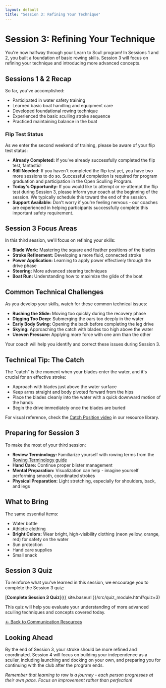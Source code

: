 ```yaml
---
layout: default
title: "Session 3: Refining Your Technique"
---
```


# Session 3: Refining Your Technique

You're now halfway through your Learn to Scull program! In Sessions 1 and 2, you built a foundation of basic rowing skills. Session 3 will focus on refining your technique and introducing more advanced concepts.

## Sessions 1 & 2 Recap

So far, you've accomplished:
* Participated in water safety training
* Learned basic boat handling and equipment care
* Developed foundational rowing technique
* Experienced the basic sculling stroke sequence
* Practiced maintaining balance in the boat

### Flip Test Status

As we enter the second weekend of training, please be aware of your flip test status:

* **Already Completed:** If you've already successfully completed the flip test, fantastic!
* **Still Needed:** If you haven't completed the flip test yet, you have two more sessions to do so. Successful completion is required for program graduation and participation in the Open Sculling Program.
* **Today's Opportunity:** If you would like to attempt or re-attempt the flip test during Session 3, please inform your coach at the beginning of the session. We typically schedule this toward the end of the session.
* **Support Available:** Don't worry if you're feeling nervous - our coaches are experienced in helping participants successfully complete this important safety requirement.

## Session 3 Focus Areas

In this third session, we'll focus on refining your skills:

* **Blade Work:** Mastering the square and feather positions of the blades
* **Stroke Refinement:** Developing a more fluid, connected stroke
* **Power Application:** Learning to apply power effectively through the drive phase
* **Steering:** More advanced steering techniques
* **Boat Run:** Understanding how to maximize the glide of the boat

## Common Technical Challenges

As you develop your skills, watch for these common technical issues:

* **Rushing the Slide:** Moving too quickly during the recovery phase
* **Digging Too Deep:** Submerging the oars too deeply in the water
* **Early Body Swing:** Opening the back before completing the leg drive
* **Skying:** Approaching the catch with blades too high above the water
* **Uneven Pressure:** Applying more force with one arm than the other

Your coach will help you identify and correct these issues during Session 3.

## Technical Tip: The Catch

The "catch" is the moment when your blades enter the water, and it's crucial for an effective stroke:
* Approach with blades just above the water surface
* Keep arms straight and body pivoted forward from the hips
* Place the blades cleanly into the water with a quick downward motion of the hands
* Begin the drive immediately once the blades are buried

For visual reference, check the [Catch Position video](https://ilarsf.github.io/aarc_lts/course_materials/learner/QA_Companion.html#videos-tab) in our resource library.

## Preparing for Session 3

To make the most of your third session:

* **Review Terminology:** Familiarize yourself with rowing terms from the [Rowing Terminology guide](https://ilarsf.github.io/aarc_lts/course_materials/learner/technical/Rowing_Terminology.html)
* **Hand Care:** Continue proper blister management
* **Mental Preparation:** Visualization can help - imagine yourself performing smooth, coordinated strokes
* **Physical Preparation:** Light stretching, especially for shoulders, back, and legs

## What to Bring

The same essential items:
* Water bottle
* Athletic clothing
* **Bright Colors:** Wear bright, high-visibility clothing (neon yellow, orange, red) for safety on the water
* Sun protection
* Hand care supplies
* Small snack

## Session 3 Quiz

To reinforce what you've learned in this session, we encourage you to complete the Session 3 quiz:

[**Complete Session 3 Quiz**]({{ site.baseurl }}/src/quiz_module.html?quiz=3)

This quiz will help you evaluate your understanding of more advanced sculling techniques and concepts covered today.

[← Back to Communication Resources](index.html)

## Looking Ahead

By the end of Session 3, your stroke should be more refined and coordinated. Session 4 will focus on building your independence as a sculler, including launching and docking on your own, and preparing you for continuing with the club after the program ends.

*Remember that learning to row is a journey - each person progresses at their own pace. Focus on improvement rather than perfection!*
